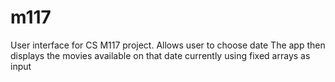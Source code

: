 # m117
User interface for CS M117 project.
Allows user to choose date
The app then displays the movies available on that date
currently using fixed arrays as input
